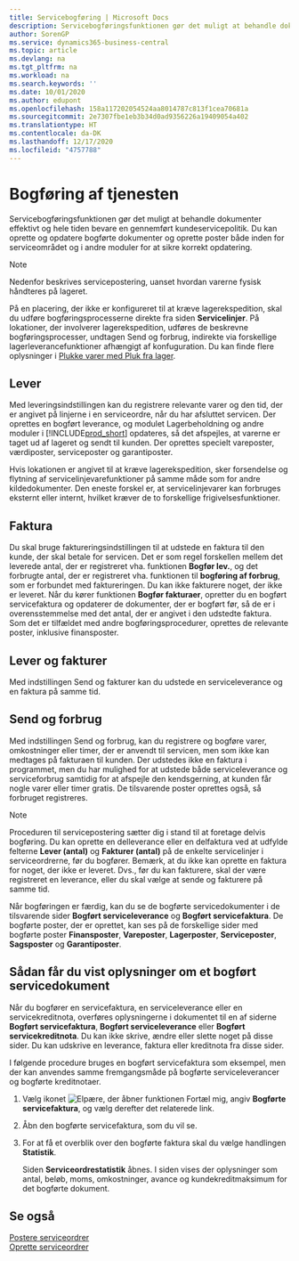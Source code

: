 ```yaml
---
title: Servicebogføring | Microsoft Docs
description: Servicebogføringsfunktionen gør det muligt at behandle dokumenter effektivt og hele tiden bevare en gennemført kundeservicepolitik. Du kan oprette og opdatere bogførte dokumenter og oprette poster både inden for serviceområdet og i andre moduler for at sikre korrekt opdatering.
author: SorenGP
ms.service: dynamics365-business-central
ms.topic: article
ms.devlang: na
ms.tgt_pltfrm: na
ms.workload: na
ms.search.keywords: ''
ms.date: 10/01/2020
ms.author: edupont
ms.openlocfilehash: 158a117202054524aa8014787c813f1cea70681a
ms.sourcegitcommit: 2e7307fbe1eb3b34d0ad9356226a19409054a402
ms.translationtype: HT
ms.contentlocale: da-DK
ms.lasthandoff: 12/17/2020
ms.locfileid: "4757788"
---
```

# <a name="service-posting"></a>Bogføring af tjenesten
Servicebogføringsfunktionen gør det muligt at behandle dokumenter effektivt og hele tiden bevare en gennemført kundeservicepolitik. Du kan oprette og opdatere bogførte dokumenter og oprette poster både inden for serviceområdet og i andre moduler for at sikre korrekt opdatering.  

> [!NOTE]  
>  Nedenfor beskrives servicepostering, uanset hvordan varerne fysisk håndteres på lageret.  
>   
>  På en placering, der ikke er konfigureret til at kræve lagerekspedition, skal du udføre bogføringsprocesserne direkte fra siden **Servicelinjer**. På lokationer, der involverer lagerekspedition, udføres de beskrevne bogføringsprocesser, undtagen Send og forbrug, indirekte via forskellige lagerleverancefunktioner afhængigt af konfuguration. Du kan finde flere oplysninger i [Plukke varer med Pluk fra lager](warehouse-how-to-pick-items-with-inventory-picks.md).  

## <a name="ship"></a>Lever  
Med leveringsindstillingen kan du registrere relevante varer og den tid, der er angivet på linjerne i en serviceordre, når du har afsluttet servicen. Der oprettes en bogført leverance, og modulet Lagerbeholdning og andre moduler i [!INCLUDE[prod_short](includes/prod_short.md)] opdateres, så det afspejles, at varerne er taget ud af lageret og sendt til kunden. Der oprettes specielt vareposter, værdiposter, serviceposter og garantiposter.  

Hvis lokationen er angivet til at kræve lagerekspedition, sker forsendelse og flytning af servicelinjevarefunktioner på samme måde som for andre kildedokumenter. Den eneste forskel er, at servicelinjevarer kan forbruges eksternt eller internt, hvilket kræver de to forskellige frigivelsesfunktioner.

## <a name="invoice"></a>Faktura  
Du skal bruge faktureringsindstillingen til at udstede en faktura til den kunde, der skal betale for servicen. Det er som regel forskellen mellem det leverede antal, der er registreret vha. funktionen **Bogfør lev.**, og det forbrugte antal, der er registreret vha. funktionen til **bogføring af forbrug**, som er forbundet med faktureringen. Du kan ikke fakturere noget, der ikke er leveret. Når du kører funktionen **Bogfør fakturaer**, opretter du en bogført servicefaktura og opdaterer de dokumenter, der er bogført før, så de er i overensstemmelse med det antal, der er angivet i den udstedte faktura. Som det er tilfældet med andre bogføringsprocedurer, oprettes de relevante poster, inklusive finansposter.  

## <a name="ship-and-invoice"></a>Lever og fakturer  
Med indstillingen Send og fakturer kan du udstede en serviceleverance og en faktura på samme tid.  

## <a name="ship-and-consume"></a>Send og forbrug  
Med indstillingen Send og forbrug, kan du registrere og bogføre varer, omkostninger eller timer, der er anvendt til servicen, men som ikke kan medtages på fakturaen til kunden. Der udstedes ikke en faktura i programmet, men du har mulighed for at udstede både serviceleverance og serviceforbrug samtidig for at afspejle den kendsgerning, at kunden får nogle varer eller timer gratis. De tilsvarende poster oprettes også, så forbruget registreres.  

> [!NOTE]  
>  Proceduren til servicepostering sætter dig i stand til at foretage delvis bogføring. Du kan oprette en delleverance eller en delfaktura ved at udfylde felterne **Lever (antal)** og **Fakturer (antal)** på de enkelte servicelinjer i serviceordrerne, før du bogfører. Bemærk, at du ikke kan oprette en faktura for noget, der ikke er leveret. Dvs., før du kan fakturere, skal der være registreret en leverance, eller du skal vælge at sende og fakturere på samme tid.  

Når bogføringen er færdig, kan du se de bogførte servicedokumenter i de tilsvarende sider **Bogført serviceleverance** og **Bogført servicefaktura**. De bogførte poster, der er oprettet, kan ses på de forskellige sider med bogførte poster **Finansposter**, **Vareposter**, **Lagerposter**, **Serviceposter**, **Sagsposter** og **Garantiposter**.  

## <a name="to-view-information-about-a-posted-service-document"></a>Sådan får du vist oplysninger om et bogført servicedokument  
Når du bogfører en servicefaktura, en serviceleverance eller en servicekreditnota, overføres oplysningerne i dokumentet til en af siderne **Bogført servicefaktura**, **Bogført serviceleverance** eller **Bogført servicekreditnota**. Du kan ikke skrive, ændre eller slette noget på disse sider. Du kan udskrive en leverance, faktura eller kreditnota fra disse sider.  

I følgende procedure bruges en bogført servicefaktura som eksempel, men der kan anvendes samme fremgangsmåde på bogførte serviceleverancer og bogførte kreditnotaer.  

1. Vælg ikonet ![Elpære, der åbner funktionen Fortæl mig](media/ui-search/search_small.png "Fortæl mig, hvad du vil foretage dig"), angiv **Bogførte servicefaktura**, og vælg derefter det relaterede link.  
2. Åbn den bogførte servicefaktura, som du vil se.  
3. For at få et overblik over den bogførte faktura skal du vælge handlingen **Statistik**.  

    Siden **Serviceordrestatistik** åbnes. I siden vises der oplysninger som antal, beløb, moms, omkostninger, avance og kundekreditmaksimum for det bogførte dokument.

## <a name="see-also"></a>Se også  
[Postere serviceordrer](service-how-to-post-service-orders.md)   
[Oprette serviceordrer](service-how-to-create-service-orders.md)
